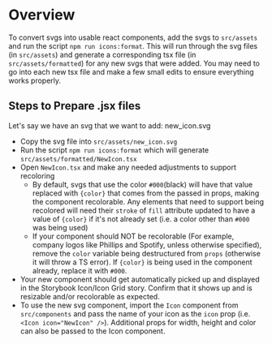 # Overview

To convert svgs into usable react components, add the svgs to `src/assets` and run the script `npm run icons:format`. This will run through the svg files (in `src/assets`) and generate a corresponding tsx file (in `src/assets/formatted`) for any new svgs that were added. You may need to go into each new tsx file and make a few small edits to ensure everything works properly.

## Steps to Prepare .jsx files

Let's say we have an svg that we want to add: new_icon.svg

- Copy the svg file into `src/assets/new_icon.svg`
- Run the script `npm run icons:format` which will generate `src/assets/formatted/NewIcon.tsx`
- Open `NewIcon.tsx` and make any needed adjustments to support recoloring
  - By default, svgs that use the color `#000`(black) will have that value replaced with `{color}` that comes from the passed in props, making the component recolorable. Any elements that need to support being recolored will need their `stroke` of `fill` attribute updated to have a value of `{color}` if it's not already set (i.e. a color other than `#000` was being used)
  - If your component should NOT be recolorable (For example, company logos like Phillips and Spotify, unless otherwise specified), remove the `color` variable being destructured from `props` (otherwise it will throw a TS error). If `{color}` is being used in the component already, replace it with `#000`.
- Your new component should get automatically picked up and displayed in the Storybook Icon/Icon Grid story. Confirm that it shows up and is resizable and/or recolorable as expected.
- To use the new svg component, import the `Icon` component from `src/components` and pass the name of your icon as the `icon` prop (i.e. `<Icon icon="NewIcon" />`). Additional props for width, height and color can also be passed to the Icon component.
